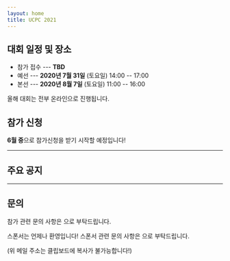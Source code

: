 ```yaml
---
layout: home
title: UCPC 2021
---
```


## 대회 일정 및 장소

 * 참가 접수 --- **TBD**
 * 예선 --- **2020년 7월 31일** (토요일) 14:00 -- 17:00
 * 본선 --- **2020년 8월 7일** (토요일) 11:00 -- 16:00

올해 대회는 전부 온라인으로 진행됩니다.

## 참가 신청

**6월 중**으로 참가신청을 받기 시작할 예정입니다!

---

## 주요 공지

---

## 문의

참가 관련 문의 사항은 <a href="#" class="mail-address" data-name="contact" data-domain="ucpc" data-tld="me" onclick="window.location.href = 'mailto:' + this.dataset.name + '@' + this.dataset.domain + '.' + this.dataset.tld"></a>으로 부탁드립니다.

스폰서는 언제나 환영입니다! 스폰서 관련 문의 사항은 <a href="#" class="mail-address" data-name="sponsor" data-domain="ucpc" data-tld="me" onclick="window.location.href = 'mailto:' + this.dataset.name + '@' + this.dataset.domain + '.' + this.dataset.tld"></a>으로 부탁드립니다.

(위 메일 주소는 클립보드에 복사가 불가능합니다!)
